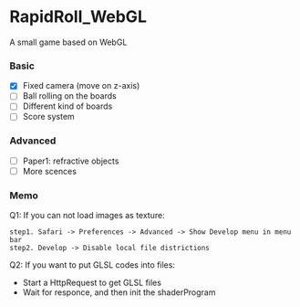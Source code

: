 # RapidRoll_WebGL

A small game based on WebGL

### Basic

- [x] Fixed camera (move on z-axis)
- [ ] Ball rolling on the boards
- [ ] Different kind of boards
- [ ] Score system

### Advanced

- [ ] Paper1: refractive objects
- [ ] More scences

### Memo

Q1: If you can not load images as texture:

```
step1. Safari -> Preferences -> Advanced -> Show Develop menu in menu bar
step2. Develop -> Disable local file districtions
```

Q2: If you want to put GLSL codes into files:

- Start a HttpRequest to get GLSL files
- Wait for responce, and then init the shaderProgram